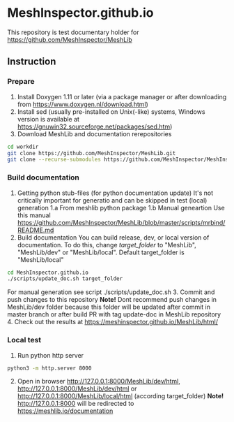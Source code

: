 # MeshInspector.github.io
This repository is test documentary holder for https://github.com/MeshInspector/MeshLib

## Instruction

### Prepare
1. Install Doxygen 1.11 or later (via a package manager or after downloading from https://www.doxygen.nl/download.html)
2. Install sed (usually pre-installed on Unix(-like) systems, Windows version is available at https://gnuwin32.sourceforge.net/packages/sed.htm)
3. Download MeshLib and documentation rerepositories
```bash
cd workdir
git clone https://github.com/MeshInspector/MeshLib.git
git clone --recurse-submodules https://github.com/MeshInspector/MeshInspector.github.io.git
```

### Build documentation
1. Getting python stub-files (for python documentation update)
It's not critically important for generatio and can be skipped in test (local) generation
1.a From meshlib python package
1.b Manual geneartion
Use this manual https://github.com/MeshInspector/MeshLib/blob/master/scripts/mrbind/README.md
2. Build documentation
You can build release, dev, or local version of documentation. To do this, change *target_folder* to "MeshLib", "MeshLib/dev" or "MeshLib/local". Default target_folder is "MeshLib/local"
```bash
cd MeshInspector.github.io
./scripts/update_doc.sh target_folder
```
For manual generation see script ./scripts/update_doc.sh
3. Commit and push changes to this repository
**Note!** Dont recommend push changes in MeshLib/dev folder because this folder will be updated after commit in master branch or after build PR with tag update-doc in MeshLib repository
4. Check out the results at https://meshinspector.github.io/MeshLib/html/

### Local test
1. Run python http server
```bash
python3 -m http.server 8000
```
2. Open in browser http://127.0.0.1:8000/MeshLib/dev/html, http://127.0.0.1:8000/MeshLib/dev/html or http://127.0.0.1:8000/MeshLib/local/html (according target_folder)
**Note!** http://127.0.0.1:8000 will be redirected to https://meshlib.io/documentation
